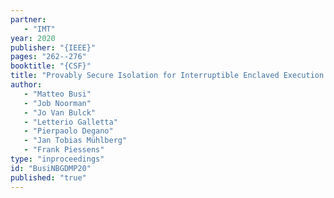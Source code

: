 ```yaml
---
partner: 
   - "IMT"
year: 2020
publisher: "{IEEE}"
pages: "262--276"
booktitle: "{CSF}"
title: "Provably Secure Isolation for Interruptible Enclaved Execution on Small Microprocessors"
author: 
   - "Matteo Busi"
   - "Job Noorman"
   - "Jo Van Bulck"
   - "Letterio Galletta"
   - "Pierpaolo Degano"
   - "Jan Tobias Mühlberg"
   - "Frank Piessens"
type: "inproceedings"
id: "BusiNBGDMP20"
published: "true"
---
```

